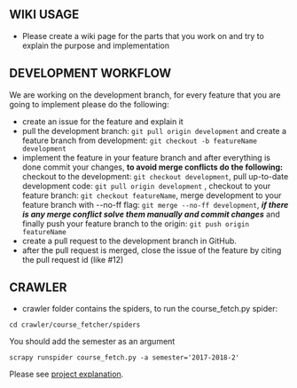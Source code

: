 ## WIKI USAGE

- Please create a wiki page for the parts that you work on and try to explain the purpose and implementation

## DEVELOPMENT WORKFLOW

We are working on the development branch, for every feature that you are going to implement please do the following:
- create an issue for the feature and explain it
- pull the development branch: ```git pull origin development``` and create a feature branch from development: ```git checkout -b featureName development``` 
- implement the feature in your feature branch and after everything is done commit your changes, **to avoid merge conflicts do the following:** checkout to the development: ```git checkout development```, pull up-to-date development code: ```git pull origin development``` , checkout to your feature branch: ```git checkout featureName```, merge development to your feature branch with --no-ff flag: ```git merge --no-ff development```, ***if there is any merge conflict solve them manually and commit changes*** and finally push your feature branch to the origin: ```git push origin featureName```
- create a pull request to the development branch in GitHub.
- after the pull request is merged, close the issue of the feature by citing the pull request id (like #12)

## CRAWLER

- crawler folder contains the spiders, to run the course_fetch.py spider:

```cd crawler/course_fetcher/spiders```

You should add the semester as an argument

```scrapy runspider course_fetch.py -a semester='2017-2018-2'```

Please see [project explanation](https://www.youtube.com/watch?v=oEylZAW2Zts).
